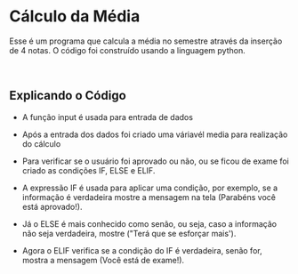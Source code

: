 # Cálculo da Média

<p>Esse é um programa que calcula a média no semestre através da inserção de 4 notas. O código foi construído usando a linguagem python.</p><br>


## Explicando o Código

-  A função input é usada para entrada de dados <br>

-  Após a entrada dos dados foi criado uma váriavél media para realização do cálculo<br>

-  Para verificar se o  usuário  foi aprovado ou não, ou se ficou de exame foi criado as condições  IF, ELSE e ELIF. 

- A expressão  IF é usada para aplicar uma condição, por exemplo, se a informação é verdadeira mostre a mensagem na tela (Parabéns você está aprovado!). <br>

- Já o ELSE é mais conhecido como senão, ou seja, caso a informação não seja verdadeira, mostre ("Terá que se esforçar mais').<br>

- Agora o ELIF verifica se a condição do IF é verdadeira, senão for, mostra a mensagem (Você está de exame!).<br>

<br>



